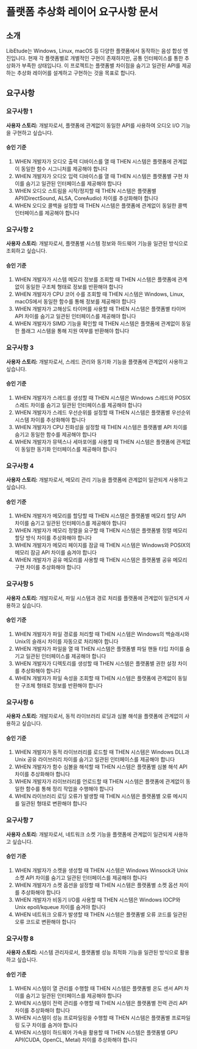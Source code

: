 # 플랫폼 추상화 레이어 요구사항 문서

## 소개

LibEtude는 Windows, Linux, macOS 등 다양한 플랫폼에서 동작하는 음성 합성 엔진입니다. 현재 각 플랫폼별로 개별적인 구현이 존재하지만, 공통 인터페이스를 통한 추상화가 부족한 상태입니다. 이 프로젝트는 플랫폼별 차이점을 숨기고 일관된 API를 제공하는 추상화 레이어를 설계하고 구현하는 것을 목표로 합니다.

## 요구사항

### 요구사항 1

**사용자 스토리:** 개발자로서, 플랫폼에 관계없이 동일한 API를 사용하여 오디오 I/O 기능을 구현하고 싶습니다.

#### 승인 기준

1. WHEN 개발자가 오디오 출력 디바이스를 열 때 THEN 시스템은 플랫폼에 관계없이 동일한 함수 시그니처를 제공해야 합니다
2. WHEN 개발자가 오디오 입력 디바이스를 열 때 THEN 시스템은 플랫폼별 구현 차이를 숨기고 일관된 인터페이스를 제공해야 합니다
3. WHEN 오디오 스트림을 시작/정지할 때 THEN 시스템은 플랫폼별 API(DirectSound, ALSA, CoreAudio) 차이를 추상화해야 합니다
4. WHEN 오디오 콜백을 설정할 때 THEN 시스템은 플랫폼에 관계없이 동일한 콜백 인터페이스를 제공해야 합니다

### 요구사항 2

**사용자 스토리:** 개발자로서, 플랫폼별 시스템 정보와 하드웨어 기능을 일관된 방식으로 조회하고 싶습니다.

#### 승인 기준

1. WHEN 개발자가 시스템 메모리 정보를 조회할 때 THEN 시스템은 플랫폼에 관계없이 동일한 구조체 형태로 정보를 반환해야 합니다
2. WHEN 개발자가 CPU 코어 수를 조회할 때 THEN 시스템은 Windows, Linux, macOS에서 동일한 함수를 통해 정보를 제공해야 합니다
3. WHEN 개발자가 고해상도 타이머를 사용할 때 THEN 시스템은 플랫폼별 타이머 API 차이를 숨기고 일관된 인터페이스를 제공해야 합니다
4. WHEN 개발자가 SIMD 기능을 확인할 때 THEN 시스템은 플랫폼에 관계없이 동일한 플래그 시스템을 통해 지원 여부를 반환해야 합니다

### 요구사항 3

**사용자 스토리:** 개발자로서, 스레드 관리와 동기화 기능을 플랫폼에 관계없이 사용하고 싶습니다.

#### 승인 기준

1. WHEN 개발자가 스레드를 생성할 때 THEN 시스템은 Windows 스레드와 POSIX 스레드 차이를 숨기고 일관된 인터페이스를 제공해야 합니다
2. WHEN 개발자가 스레드 우선순위를 설정할 때 THEN 시스템은 플랫폼별 우선순위 시스템 차이를 추상화해야 합니다
3. WHEN 개발자가 CPU 친화성을 설정할 때 THEN 시스템은 플랫폼별 API 차이를 숨기고 동일한 함수를 제공해야 합니다
4. WHEN 개발자가 뮤텍스나 세마포어를 사용할 때 THEN 시스템은 플랫폼에 관계없이 동일한 동기화 인터페이스를 제공해야 합니다

### 요구사항 4

**사용자 스토리:** 개발자로서, 메모리 관리 기능을 플랫폼에 관계없이 일관되게 사용하고 싶습니다.

#### 승인 기준

1. WHEN 개발자가 메모리를 할당할 때 THEN 시스템은 플랫폼별 메모리 할당 API 차이를 숨기고 일관된 인터페이스를 제공해야 합니다
2. WHEN 개발자가 메모리 정렬을 요구할 때 THEN 시스템은 플랫폼별 정렬 메모리 할당 방식 차이를 추상화해야 합니다
3. WHEN 개발자가 메모리 페이지를 잠글 때 THEN 시스템은 Windows와 POSIX의 메모리 잠금 API 차이를 숨겨야 합니다
4. WHEN 개발자가 공유 메모리를 사용할 때 THEN 시스템은 플랫폼별 공유 메모리 구현 차이를 추상화해야 합니다

### 요구사항 5

**사용자 스토리:** 개발자로서, 파일 시스템과 경로 처리를 플랫폼에 관계없이 일관되게 사용하고 싶습니다.

#### 승인 기준

1. WHEN 개발자가 파일 경로를 처리할 때 THEN 시스템은 Windows의 백슬래시와 Unix의 슬래시 차이를 자동으로 처리해야 합니다
2. WHEN 개발자가 파일을 열 때 THEN 시스템은 플랫폼별 파일 핸들 타입 차이를 숨기고 일관된 인터페이스를 제공해야 합니다
3. WHEN 개발자가 디렉토리를 생성할 때 THEN 시스템은 플랫폼별 권한 설정 차이를 추상화해야 합니다
4. WHEN 개발자가 파일 속성을 조회할 때 THEN 시스템은 플랫폼에 관계없이 동일한 구조체 형태로 정보를 반환해야 합니다

### 요구사항 6

**사용자 스토리:** 개발자로서, 동적 라이브러리 로딩과 심볼 해석을 플랫폼에 관계없이 사용하고 싶습니다.

#### 승인 기준

1. WHEN 개발자가 동적 라이브러리를 로드할 때 THEN 시스템은 Windows DLL과 Unix 공유 라이브러리 차이를 숨기고 일관된 인터페이스를 제공해야 합니다
2. WHEN 개발자가 함수 심볼을 해석할 때 THEN 시스템은 플랫폼별 심볼 해석 API 차이를 추상화해야 합니다
3. WHEN 개발자가 라이브러리를 언로드할 때 THEN 시스템은 플랫폼에 관계없이 동일한 함수를 통해 정리 작업을 수행해야 합니다
4. WHEN 라이브러리 로딩 오류가 발생할 때 THEN 시스템은 플랫폼별 오류 메시지를 일관된 형태로 변환해야 합니다

### 요구사항 7

**사용자 스토리:** 개발자로서, 네트워크 소켓 기능을 플랫폼에 관계없이 일관되게 사용하고 싶습니다.

#### 승인 기준

1. WHEN 개발자가 소켓을 생성할 때 THEN 시스템은 Windows Winsock과 Unix 소켓 API 차이를 숨기고 일관된 인터페이스를 제공해야 합니다
2. WHEN 개발자가 소켓 옵션을 설정할 때 THEN 시스템은 플랫폼별 소켓 옵션 차이를 추상화해야 합니다
3. WHEN 개발자가 비동기 I/O를 사용할 때 THEN 시스템은 Windows IOCP와 Unix epoll/kqueue 차이를 숨겨야 합니다
4. WHEN 네트워크 오류가 발생할 때 THEN 시스템은 플랫폼별 오류 코드를 일관된 오류 코드로 변환해야 합니다

### 요구사항 8

**사용자 스토리:** 시스템 관리자로서, 플랫폼별 성능 최적화 기능을 일관된 방식으로 활용하고 싶습니다.

#### 승인 기준

1. WHEN 시스템이 열 관리를 수행할 때 THEN 시스템은 플랫폼별 온도 센서 API 차이를 숨기고 일관된 인터페이스를 제공해야 합니다
2. WHEN 시스템이 전력 관리를 수행할 때 THEN 시스템은 플랫폼별 전력 관리 API 차이를 추상화해야 합니다
3. WHEN 시스템이 성능 프로파일링을 수행할 때 THEN 시스템은 플랫폼별 프로파일링 도구 차이를 숨겨야 합니다
4. WHEN 시스템이 하드웨어 가속을 활용할 때 THEN 시스템은 플랫폼별 GPU API(CUDA, OpenCL, Metal) 차이를 추상화해야 합니다